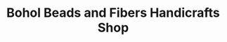 ---
title: "Bohol Beads and Fibers Handicrafts Shop"
url: /loboc/bohol-beads-and-fibers-handicrafts-shop/
shop: Warenhaus
---